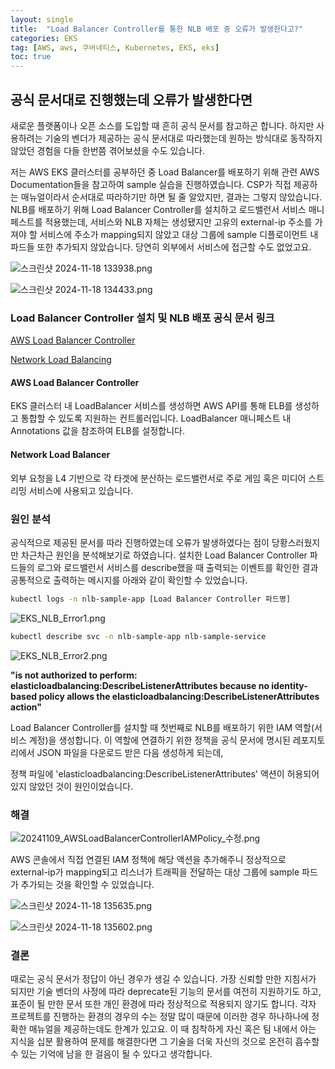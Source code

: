 ```yaml
---
layout: single
title:  "Load Balancer Controller를 통한 NLB 배포 중 오류가 발생한다고?"
categories: EKS
tag: [AWS, aws, 쿠버네티스, Kubernetes, EKS, eks]
toc: true
---
```


## 공식 문서대로 진행했는데 오류가 발생한다면

새로운 플랫폼이나 오픈 소스를 도입할 때 흔히 공식 문서를 참고하곤 합니다. 하지만 사용하려는 기술의 벤더가 제공하는 공식 문서대로 따라했는데 원하는 방식대로 동작하지 않았던 경험을 다들 한번쯤 겪어보셨을 수도 있습니다.

저는 AWS EKS 클러스터를 공부하던 중 Load Balancer를 배포하기 위해 관련 AWS Documentation들을 참고하여 sample 실습을 진행하였습니다. CSP가 직접 제공하는 매뉴얼이라서 순서대로 따라하기만 하면 될 줄 알았지만, 결과는 그렇지 않았습니다. NLB를 배포하기 위해 Load Balancer Controller를 설치하고 로드밸런서 서비스 매니페스트를 적용했는데, 서비스와 NLB 자체는 생성됐지만 고유의 external-ip 주소를 가져야 할 서비스에 주소가 mapping되지 않았고 대상 그룹에 sample 디플로이먼트 내 파드들 또한 추가되지 않았습니다. 당연히 외부에서 서비스에 접근할 수도 없었고요.

![스크린샷 2024-11-18 133938.png](../../images/2024-11-09-nlb_debug/6297016d372b587b610a7efb8260a6a20c7e4544.png)

![스크린샷 2024-11-18 134433.png](../../images/2024-11-09-nlb_debug/9135e185725429890b082bb9f8fcbac8daa02f11.png)

### Load Balancer Controller 설치 및 NLB 배포 공식 문서 링크

[AWS Load Balancer Controller](https://docs.aws.amazon.com/eks/latest/userguide/lbc-helm.html)

[Network Load Balancing](https://docs.aws.amazon.com/eks/latest/userguide/network-load-balancing.html)

#### AWS Load Balancer Controller

EKS 클러스터 내 LoadBalancer 서비스를 생성하면 AWS API를 통해 ELB를 생성하고 통합할 수 있도록 지원하는 컨트롤러입니다. LoadBalancer 매니페스트 내 Annotations 값을 참조하여 ELB를 설정합니다.

#### Network Load Balancer

외부 요청을 L4 기반으로 각 타겟에 분산하는 로드밸런서로 주로 게임 혹은 미디어 스트리밍 서비스에 사용되고 있습니다. 

### 원인 분석

공식적으로 제공된 문서를 따라 진행하였는데 오류가 발생하였다는 점이 당황스러웠지만 차근차근 원인을 분석해보기로 하였습니다. 설치한 Load Balancer Controller 파드들의 로그와 로드밸런서 서비스를 describe했을 때 출력되는 이벤트를 확인한 결과 공통적으로 출력하는 메시지를 아래와 같이 확인할 수 있었습니다.

```bash
kubectl logs -n nlb-sample-app [Load Balancer Controller 파드명]
```

![EKS_NLB_Error1.png](../../images/2024-11-09-nlb_debug/db49a3368566f537b04959201ac02644468ab443.png)

```bash
kubectl describe svc -n nlb-sample-app nlb-sample-service
```

![EKS_NLB_Error2.png](../../images/2024-11-09-nlb_debug/a6f4ac26bf2ad0cab61c74cbf6e20bd56ae3b3e1.png)

**"is not authorized to perform: elasticloadbalancing:DescribeListenerAttributes because no identity-based policy allows the elasticloadbalancing:DescribeListenerAttributes action"**

Load Balancer Controller를 설치할 때 첫번째로 NLB를 배포하기 위한 IAM 역할(서비스 계정)을 생성합니다. 이 역할에 연결하기 위한 정책을 공식 문서에 명시된 레포지토리에서 JSON 파일을 다운로드 받은 다음 생성하게 되는데,

정책 파일에 'elasticloadbalancing:DescribeListenerAttributes' 액션이 허용되어 있지 않았던 것이 원인이었습니다.

### 해결

![20241109_AWSLoadBalancerControllerIAMPolicy_수정.png](../../images/2024-11-09-nlb_debug/bf1bab5ac2feef46e2ceceff264396796aba56c8.png)

AWS 콘솔에서 직접 연결된 IAM 정책에 해당 액션을 추가해주니 정상적으로 external-ip가 mapping되고 리스너가 트래픽을 전달하는 대상 그룹에 sample 파드가 추가되는 것을 확인할 수 있었습니다.

![스크린샷 2024-11-18 135635.png](../../images/2024-11-09-nlb_debug/45863d12b409acb0e4c107a5ff0e7f4a79b02c5f.png)

![스크린샷 2024-11-18 135602.png](../../images/2024-11-09-nlb_debug/a7d33bdf6c72e2b951172d0dc3aa68bf8cddd0b0.png)

### 결론

때로는 공식 문서가 정답이 아닌 경우가 생길 수 있습니다. 가장 신뢰할 만한 지침서가 되지만 기술 벤더의 사정에 따라 deprecate된 기능의 문서를 여전히 지원하기도 하고, 표준이 될 만한 문서 또한 개인 환경에 따라 정상적으로 적용되지 않기도 합니다. 각자 프로젝트를 진행하는 환경의 경우의 수는 정말 많이 때문에 이러한 경우 하나하나에 정확한 매뉴얼을 제공하는데도 한계가 있고요. 이 때 침착하게 자신 혹은 팀 내에서 아는 지식을 십분 활용하여 문제를 해결한다면 그 기술을 더욱 자신의 것으로 온전히 흡수할 수 있는 기억에 남을 한 걸음이 될 수 있다고 생각합니다.

 

